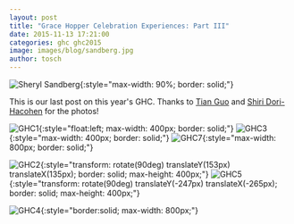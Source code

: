```yaml
---
layout: post
title: "Grace Hopper Celebration Experiences: Part III"
date: 2015-11-13 17:21:00
categories: ghc ghc2015
image: images/blog/sandberg.jpg
author: tosch
---
```


![Sheryl Sandberg](/images/sandberg.jpg){:style="max-width: 90%; border: solid;"}

This is our last post on this year's GHC. Thanks to [Tian Guo](http://cics.umass.edu/~tian) and [Shiri Dori-Hacohen](http://cics.umass.edu/~shiri) for the photos!


![GHC1](/images/ghc2015-1.jpg){:style="float:left; max-width: 400px; border: solid;"}
![GHC3](/images/ghc2015-3.jpg){:style="max-width: 400px; border: solid;"}
![GHC7](/images/ghc2015-7.jpg){:style="max-width: 800px; border: solid;"}

![GHC2](/images/ghc2015-2.jpg){:style="transform: rotate(90deg) translateY(153px) translateX(135px); border: solid; max-height: 400px;"}
![GHC5](/images/ghc2015-5.jpg){:style="transform: rotate(90deg) translateY(-247px) translateX(-265px); border: solid; max-height: 400px;"}

![GHC4](/images/ghc2015-4.jpg){:style="border:solid; max-width: 800px;"}



